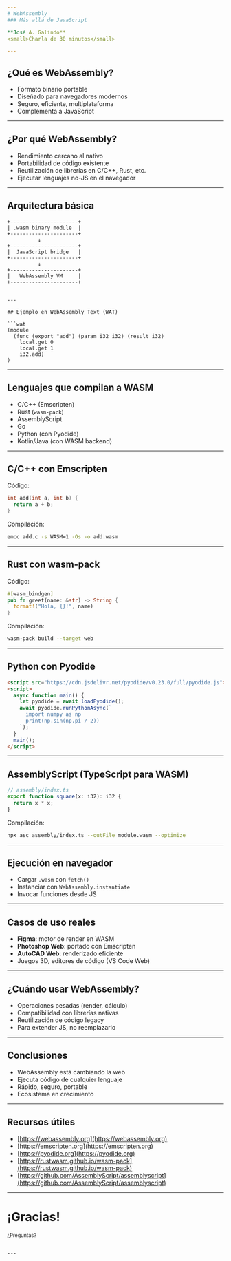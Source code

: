 ```yaml
---
# WebAssembly  
### Más allá de JavaScript

**José A. Galindo**  
<small>Charla de 30 minutos</small>

---
```


## ¿Qué es WebAssembly?

- Formato binario portable
- Diseñado para navegadores modernos
- Seguro, eficiente, multiplataforma
- Complementa a JavaScript

---

## ¿Por qué WebAssembly?

- Rendimiento cercano al nativo
- Portabilidad de código existente
- Reutilización de librerías en C/C++, Rust, etc.
- Ejecutar lenguajes no-JS en el navegador

---

## Arquitectura básica

```text
+----------------------+
| .wasm binary module  |
+----------------------+
          ↓
+----------------------+
|  JavaScript bridge   |
+----------------------+
          ↓
+----------------------+
|   WebAssembly VM     |
+----------------------+


---

## Ejemplo en WebAssembly Text (WAT)

```wat
(module
  (func (export "add") (param i32 i32) (result i32)
    local.get 0
    local.get 1
    i32.add)
)
```

---

## Lenguajes que compilan a WASM

- C/C++ (Emscripten)
- Rust (`wasm-pack`)
- AssemblyScript
- Go
- Python (con Pyodide)
- Kotlin/Java (con WASM backend)

---

## C/C++ con Emscripten

Código:

```c
int add(int a, int b) {
  return a + b;
}
```

Compilación:

```bash
emcc add.c -s WASM=1 -Os -o add.wasm
```

---

## Rust con wasm-pack

Código:

```rust
#[wasm_bindgen]
pub fn greet(name: &str) -> String {
  format!("Hola, {}!", name)
}
```

Compilación:

```bash
wasm-pack build --target web
```

---

## Python con Pyodide

```html
<script src="https://cdn.jsdelivr.net/pyodide/v0.23.0/full/pyodide.js"></script>
<script>
  async function main() {
    let pyodide = await loadPyodide();
    await pyodide.runPythonAsync(`
      import numpy as np
      print(np.sin(np.pi / 2))
    `);
  }
  main();
</script>
```

---

## AssemblyScript (TypeScript para WASM)

```ts
// assembly/index.ts
export function square(x: i32): i32 {
  return x * x;
}
```

Compilación:

```bash
npx asc assembly/index.ts --outFile module.wasm --optimize
```

---

## Ejecución en navegador

- Cargar `.wasm` con `fetch()`
- Instanciar con `WebAssembly.instantiate`
- Invocar funciones desde JS

---

## Casos de uso reales

- **Figma**: motor de render en WASM
- **Photoshop Web**: portado con Emscripten
- **AutoCAD Web**: renderizado eficiente
- Juegos 3D, editores de código (VS Code Web)

---

## ¿Cuándo usar WebAssembly?

- Operaciones pesadas (render, cálculo)
- Compatibilidad con librerías nativas
- Reutilización de código legacy
- Para extender JS, no reemplazarlo

---

## Conclusiones

- WebAssembly está cambiando la web
- Ejecuta código de cualquier lenguaje
- Rápido, seguro, portable
- Ecosistema en crecimiento

---

## Recursos útiles

- [https://webassembly.org](https://webassembly.org)
- [https://emscripten.org](https://emscripten.org)
- [https://pyodide.org](https://pyodide.org)
- [https://rustwasm.github.io/wasm-pack](https://rustwasm.github.io/wasm-pack)
- [https://github.com/AssemblyScript/assemblyscript](https://github.com/AssemblyScript/assemblyscript)

---

<!-- _class: lead -->

# ¡Gracias!

<small>¿Preguntas?</small>
```

---

